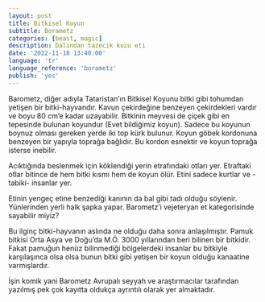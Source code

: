 ```yaml
---
layout: post
title: Bitkisel Koyun
subtitle: Borametz
categories: [beast, magic]
description: Dalından tazecik kuzu eti
date: '2022-11-18 13:40:00'
language: 'tr'
language_reference: 'borametz'
publish: 'yes'
---
```

Barometz, diğer adıyla Tataristan’ın Bitkisel Koyunu bitki gibi tohumdan yetişen bir bitki-hayvandır.
Kavun çekirdeğine benzeyen çekirdekleri vardır ve boyu 80 cm’e kadar uzayabilir. Bitkinin meyvesi de çiçek gibi en tepesinde bulunan koyundur (Evet bildiğimiz koyun).
Sadece bu koyunun boynuz olması gereken yerde iki top kürk bulunur.
Koyun göbek kordonuna benzeyen bir yapıyla toprağa bağlıdır. Bu kordon esnektir ve koyun toprağa isterse inebilir.

Acıktığında beslenmek için köklendiği yerin etrafındaki otları yer.
Etraftaki otlar bitince de hem bitki kısmı hem de koyun ölür.
Etini sadece kurtlar ve -tabiki- insanlar yer.

Etinin yengeç etine benzediği kanının da bal gibi tadı olduğu söylenir. Yünlerinden yerli halk şapka yapar.
Barometz’i vejeteryan et kategorisinde sayabilir miyiz?

Bu ilginç bitki-hayvanın aslında ne olduğu daha sonra anlaşılmıştır.
Pamuk bitkisi Orta Asya ve Doğu’da M.Ö. 3000 yıllarından beri bilinen bir bitkidir.
Fakat pamuğun henüz bilinmediği bölgelerdeki insanlar bu bitkiyle karşılaşınca olsa olsa bunun bitki gibi yetişen bir koyun olduğu kanaatine varmışlardır.

İşin komik yani Barometz Avrupalı seyyah ve araştırmacılar tarafından yazılmış pek çok kayıtta oldukça ayrıntılı olarak yer almaktadır.
